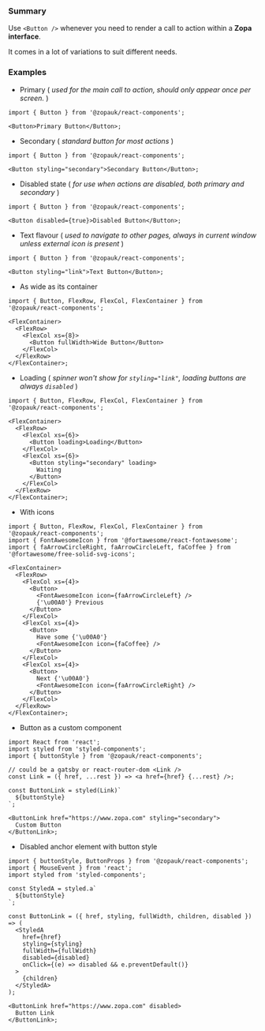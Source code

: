 ### Summary

Use `<Button />` whenever you need to render a call to action within a **Zopa interface**.

It comes in a lot of variations to suit different needs.

### Examples

- Primary ( _used for the main call to action, should only appear once per screen._ )

```tsx
import { Button } from '@zopauk/react-components';

<Button>Primary Button</Button>;
```

- Secondary ( _standard button for most actions_ )

```tsx
import { Button } from '@zopauk/react-components';

<Button styling="secondary">Secondary Button</Button>;
```

- Disabled state ( _for use when actions are disabled, both primary and secondary_ )

```tsx
import { Button } from '@zopauk/react-components';

<Button disabled={true}>Disabled Button</Button>;
```

- Text flavour ( _used to navigate to other pages, always in current window unless external icon is present_ )

```tsx
import { Button } from '@zopauk/react-components';

<Button styling="link">Text Button</Button>;
```

- As wide as its container

```tsx
import { Button, FlexRow, FlexCol, FlexContainer } from '@zopauk/react-components';

<FlexContainer>
  <FlexRow>
    <FlexCol xs={8}>
      <Button fullWidth>Wide Button</Button>
    </FlexCol>
  </FlexRow>
</FlexContainer>;
```

- Loading ( _spinner won't show for `styling="link"`, loading buttons are always `disabled`_ )

```tsx
import { Button, FlexRow, FlexCol, FlexContainer } from '@zopauk/react-components';

<FlexContainer>
  <FlexRow>
    <FlexCol xs={6}>
      <Button loading>Loading</Button>
    </FlexCol>
    <FlexCol xs={6}>
      <Button styling="secondary" loading>
        Waiting
      </Button>
    </FlexCol>
  </FlexRow>
</FlexContainer>;
```

- With icons

```tsx
import { Button, FlexRow, FlexCol, FlexContainer } from '@zopauk/react-components';
import { FontAwesomeIcon } from '@fortawesome/react-fontawesome';
import { faArrowCircleRight, faArrowCircleLeft, faCoffee } from '@fortawesome/free-solid-svg-icons';

<FlexContainer>
  <FlexRow>
    <FlexCol xs={4}>
      <Button>
        <FontAwesomeIcon icon={faArrowCircleLeft} />
        {'\u00A0'} Previous
      </Button>
    </FlexCol>
    <FlexCol xs={4}>
      <Button>
        Have some {'\u00A0'}
        <FontAwesomeIcon icon={faCoffee} />
      </Button>
    </FlexCol>
    <FlexCol xs={4}>
      <Button>
        Next {'\u00A0'}
        <FontAwesomeIcon icon={faArrowCircleRight} />
      </Button>
    </FlexCol>
  </FlexRow>
</FlexContainer>;
```

- Button as a custom component

```tsx
import React from 'react';
import styled from 'styled-components';
import { buttonStyle } from '@zopauk/react-components';

// could be a gatsby or react-router-dom <Link />
const Link = ({ href, ...rest }) => <a href={href} {...rest} />;

const ButtonLink = styled(Link)`
  ${buttonStyle}
`;

<ButtonLink href="https://www.zopa.com" styling="secondary">
  Custom Button
</ButtonLink>;
```

- Disabled anchor element with button style

```tsx
import { buttonStyle, ButtonProps } from '@zopauk/react-components';
import { MouseEvent } from 'react';
import styled from 'styled-components';

const StyledA = styled.a`
  ${buttonStyle}
`;

const ButtonLink = ({ href, styling, fullWidth, children, disabled }) => (
  <StyledA
    href={href}
    styling={styling}
    fullWidth={fullWidth}
    disabled={disabled}
    onClick={(e) => disabled && e.preventDefault()}
  >
    {children}
  </StyledA>
);

<ButtonLink href="https://www.zopa.com" disabled>
  Button Link
</ButtonLink>;
```
